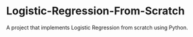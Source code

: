 # Logistic-Regression-From-Scratch
A project that implements Logistic Regression from scratch using Python.
